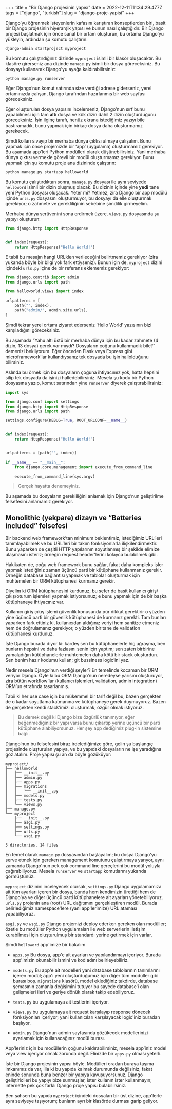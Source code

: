+++
title = "Bir Django projesinin yapısı"
date = 2022-12-11T11:34:29.477Z
tags = ["django", "turkish"]
slug = "django-proje-yapisi"
+++

Django’yu öğrenmek isteyenlerin kafasını karıştıran konseptlerden biri, basit
bir Django projesinin hiyerarşik yapısı ve bunun nasıl çalıştığıdır. Bir Django
projesi başlatmak için önce sanal bir ortam oluşturun, bu ortama Django’yu
yükleyin, ardından şu komutu çalıştırın:

```shell
django-admin startproject myproject
```

Bu komutu çalıştırdığınız dizinde `myproject` isimli bir klasör oluşacaktır.
Bu klasöre girerseniz ana dizinde `manage.py` isimli bir dosya göreceksiniz.
Bu dosyayı kullanarak Django'yu ayağa kaldırabilirsiniz:

```shell
python manage.py runserver
```

Eğer Django’nun komut satırında size verdiği adrese giderseniz, yerel
ortamınızda çalışan, Django tarafından hazırlanmış bir web sayfası
göreceksiniz.

Eğer oluşturulan dosya yapısını incelerseniz, Django’nun sırf bunu yapabilmesi
için tam  **altı**  dosya ve kök dizin dahil 2 dizin oluşturduğunu
göreceksiniz. İşin ilginç tarafı, henüz ekrana istediğimiz yazıyı bile
bastıramadık, bunu yapmak için birkaç dosya daha oluşturmamız gerekecek.

Şimdi kolları sıvayıp bir merhaba dünya çıktısı almaya çalışalım. Bunu yapmak
için önce projemizde bir ‘app’ (uygulama) oluşturmamız gerekiyor. Bu aşamada
app’leri Python modülleri olarak düşünebilirsiniz. Yani merhaba dünya çıktısı
vermekle görevli bir modül oluşturmamız gerekiyor. Bunu yapmak için şu komutu
proje ana dizininde çalıştırın:

```shell
python manage.py startapp helloworld
```

Bu komutu çalıştırdıktan sonra, `manage.py` dosyası ile aynı
seviyede `helloword` isimli bir dizin oluşmuş olacak. Bu dizinin içinde yine
**yedi**  tane yeni Python dosyası oluşacak. Yeter mi? Yetmez, zira Django bir
app modülü içinde `urls.py` dosyasını oluşturmuyor, bu dosyayı da elle
oluşturmak gerekiyor; o zahmete ve gerekliliğinin sebebine şimdilik girmeyelim.

Merhaba dünya serüvenini sona erdirmek üzere, `views.py` dosyasında şu yapıyı
oluşturun:

```python
from django.http import HttpResponse


def index(request):
    return HttpResponse("Hello World!")
```

E tabii bu mesajın hangi URL’den verileceğini belirtmemiz gerekiyor (zira
yukarıda böyle bir bilgi yok fark ettiyseniz). Bunun için de, `myproject`
dizini içindeki `urls.py` içine de bir referans eklememiz gerekiyor:

```python
from django.contrib import admin
from django.urls import path

from helloworld.views import index

urlpatterns = [
    path("", index),
    path("admin/", admin.site.urls),
]
```

Şimdi tekrar yerel ortamı ziyaret ederseniz ‘Hello World’ yazısının bizi
karşıladığını göreceksiniz.

Bu aşamada “Yahu altı üstü bir merhaba dünya için bu kadar zahmete (4 dizin, 13
dosya) gerek var mıydı? Dosyaların çoğunu kullanmadık bile?” demenizi
bekliyorum. Eğer önceden Flask veya Express gibi microframework’lar
kullandıysanız tek dosyada bu işin hallolduğunu bilirsiniz.

Aslında bu örnek için bu dosyaların çoğuna ihtiyacımız yok, hatta hepsini silip
tek dosyada da işinizi halledebilirsiniz. Mesela şu kodu bir Python dosyasına
yazıp, komut satırından yine `runserver` diyerek çalıştırabilirsiniz:

```python
import sys

from django.conf import settings
from django.http import HttpResponse
from django.urls import path

settings.configure(DEBUG=True, ROOT_URLCONF=__name__)


def index(request):
    return HttpResponse("Hello World!")


urlpatterns = [path("", index)]

if __name__ == "__main__":
    from django.core.management import execute_from_command_line

    execute_from_command_line(sys.argv)
```

> Gerçek hayatta denemeyiniz.

Bu aşamada bu dosyaların gerekliliğini anlamak için Django’nun geliştirilme
felsefesini anlamamız gerekiyor.

## Monolithic (yekpare) dizayn ve “Batteries included” felsefesi

Bir backend web framework’tan minimum beklentimiz, istediğimiz URL’leri
tanımlayabilmek ve bu URL’leri bir takım fonksiyonlarla ilişkilendirmektir.
Bunu yaparken de çeşitli HTTP yapılarının soyutlanmış bir şekilde elimize
ulaşmasını isteriz; örneğin request header’lerini kolayca bulabilmek gibi.

Hakikaten de, çoğu web framework bunu sağlar, fakat daha kompleks işler yapmak
istediğiniz zaman üçüncü parti bir kütüphane kullanmanız gerekir. Örneğin
database bağlantısı yapmak ve tablolar oluşturmak için muhtemelen bir ORM
kütüphanesi kurmanız gerekir.

Diyelim ki ORM kütüphanesini kurdunuz, bu sefer de basit kullanıcı
giriş/çıkış/oturum işlemleri yapmak istiyorsunuz; e bunu yapmak için de bir
başka kütüphaneye ihtiyacınız var.

Kullanıcı giriş çıkış işlemi güvenlik konusunda pür dikkat gerektirir o yüzden
yine üçüncü parti bir güvenlik kütüphanesi de kurmanız gerekti. Tam bunları
yaparken fark ettiniz ki, kullanıcıdan aldığınız veriyi hem sanitize etmeniz
hem de doğrulamanız gerekiyor, o yüzden bir tane de validation kütüphanesi
kurdunuz.

İşte Django burada diyor ki: kardeş sen bu kütüphanelerle hiç uğraşma, ben
bunların hepsini ve daha fazlasını senin için yaptım; sen zaten birbirine
yamaladığın kütüphanelerle muhtemelen daha kötü bir stack oluşturdun. Sen benim
hazır kodumu kullan; git bussiness logic’ini yaz.

Nedir mesela Django’nun verdiği şeyler? En temelinde kocaman bir ORM veriyor
Django. Öyle ki bu ORM Django’nun neredeyse yarısını oluşturuyor, zira bütün
workflow’lar (kullanıcı işlemleri, validation, admin integration) ORM’un
etrafında tasarlanmış.

Tabii ki her use case için bu mükemmel bir tarif değil bu, bazen gerçekten de o
kadar soyutlama katmanına ve kütüphaneye gerek duymuyoruz. Bazen de gerçekten
kendi stack’imizi oluşturmak, özgür olmak istiyoruz.

> Bu demek değil ki Django bize özgürlük tanımıyor, eğer beğenmediğiniz bir
> yapı varsa bunu çıkartıp yerine üçüncü bir parti kütüphane alabiliyorsunuz.
> Her şey app dediğimiz plug-in sistemine bağlı.

Django’nun bu felsefesini biraz irdelediğimize göre, gelin şu başlangıç
projesinde oluşturulan yapıya, ve bu yapıdaki dosyaların ne işe yaradığına göz
atalım. Proje yapısı şu an da böyle gözüküyor:

```text
myproject/
├── helloworld
│   ├── __init__.py
│   ├── admin.py
│   ├── apps.py
│   ├── migrations
│   │   └── __init__.py
│   ├── models.py
│   ├── tests.py
│   └── views.py
├── manage.py
└── myproject
    ├── __init__.py
    ├── asgi.py
    ├── settings.py
    ├── urls.py
    └── wsgi.py

3 directories, 14 files
```

En temel olarak `manage.py` dosyasından başlayalım; bu dosya Django'yu serve
etmek için gereken management komutunu çalıştırmaya yarıyor, aynı zamanda
Django'nun pek çok command line gereçlerini bu modül yoluyla çağırabiliyoruz.
Mesela `runserver` ve `startapp` komutlarını yukarıda görmüştünüz.

`myproject` dizinini inceleyecek olursak, `settings.py` Django uygulamamıza
ait tüm ayarları içeren bir dosya, bunda hem kendimizin ürettiği hem de
Django'ya ve diğer üçüncü parti kütüphanelere ait ayarları
yönetebiliyoruz. `urls.py` projenin ana (root) URL dağıtımını gerçekleştiren
modül. Burada belirlediğimiz namespace'lere (yani app'lerimize) URL ataması
yapabiliyoruz.

`asgi.py` ve `wsgi.py` Django projemizi deploy ederken gereken olan
modüller; özetle bu modüller Python uygulamaları ile web serverlerin iletişim
kurabilmesi için oluşturulmuş bir standardı yerine getirmek için varlar.

Şimdi `helloword` app'imize bir bakalım.

* `apps.py` Bu dosya, app'e ait ayarları ve yapılandırmayı içeriyor. Burada
  app'imizin okunabilir ismini ve kod adını belirleyebiliriz.

* `models.py` Bu app'e ait modelleri yani database tablolarının tanımlarını
  içeren modül; app'i yeni oluşturduğumuz için diğer tüm modüller gibi burası
  boş. `migrations` klasörü, model eklediğiniz takdirde, database şemasının
  zamanla değişimini tutuyor bu sayede database'i olan gelişmeleri ileri ve
  geriye dönük olarak takip edebiliyoruz.

* `tests.py` bu uygulamaya ait testlerini içeriyor.

* `views.py` bu uygulamaya ait request karşılayıp response dönecek
  fonksiyonları içeriyor; yani kullanıcıları karşılayacak logic'iniz buradan
  başlıyor.

* `admin.py` Django'nun admin sayfasında gözükecek modellerinizi ayarlamak
  için kullanacağınız modül burası.

App’leriniz için bu modüllerin çoğunu kaldırabilirsiniz, mesela app’iniz model
veya view içeriyor olmak zorunda değil. Elinizde bir `apps.py` olması
yeterli.

İşte bir Django projesinin yapısı böyle. Modülleri oradan buraya taşıma
imkanımız da var, illa ki bu yapıda kalmak durumunda değilsiniz, fakat eninde
sonunda buna benzer bir yapıya kavuşuyorsunuz. Django geliştiricileri bu yapıyı
bize sunmuşlar, ister kullanın ister kullanmayın; internette pek çok farklı
Django proje yapısı bulabilirsiniz.

Ben şahsen bu yapıda `myproject` içindeki dosyaları bir üst dizine, app'lerle
aynı seviyeye taşıyorum; bunların ayrı bir klasörde durması garip geliyor.
